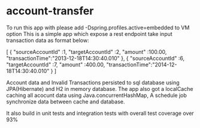 # account-transfer
To run this app with please add -Dspring.profiles.active=embedded to VM option
This is a simple app which expose a rest endpoint take input transaction data as format below:



[
  {
  "sourceAccountId" :1,
  "targetAccountId" :2,
  "amount" :100.00,
    "transactionTime":"2013-12-18T14:30:40.010"
	},
    {
  "sourceAccountId" :6,
  "targetAccountId" :7,
  "amount" :400.00,
   "transactionTime":"2014-12-18T14:30:40.010"
	}
  ]
  
  
  
 Account data and Invalid Transactions persisted to sql database using JPA(Hibernate) and H2 in memory database.
 The app also got a localCache caching all acocunt data using Java.concurrentHashMap, A schedule job synchronize data
 between cache and database.
 
 It also build in unit tests and integration tests with overall test coverage over 93%
 
 
 
  
